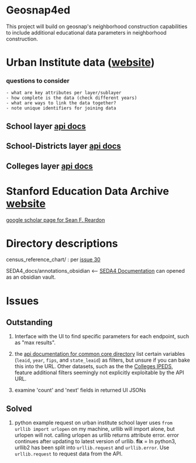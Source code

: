 # Geosnap4ed
This project will build on geosnap's neighborhood construction capabilities to
include additional educational data parameters in neighborhood construction.

# Urban Institute data ([website](educationdata.urban.org))
### questions to consider
    
    - what are key attributes per layer/sublayer
    - how complete is the data (check different years)
    - what are ways to link the data together?
    - note unique identifiers for joining data
     
## School layer [api docs](https://educationdata.urban.org/documentation/schools.html)

## School-Districts layer [api docs](https://educationdata.urban.org/documentation/school-districts.html)
     

## Colleges layer [api docs](https://educationdata.urban.org/documentation/colleges.html)

# Stanford Education Data Archive [website](https://edopportunity.org/)

[google scholar page for Sean F.
Reardon](https://scholar.google.com/citations?hl=en&user=LKx7rDsAAAAJ&view_op=list_works&sortby=pubdate)

# Directory descriptions
census_reference_chart/ : per [issue 30](https://github.com/spatialucr/geosnap4ed/issues/30)<br>

SEDA4_docs/annotations_obsidian <-- [SEDA4 Documentation](https://stacks.stanford.edu/file/druid:db586ns4974/seda_documentation_4.0.pdf) can opened as an obsidian vault.
    
# Issues 
## Outstanding

1) Interface with the UI to find specific parameters for each endpoint, such as
   "max results".
    
2) the [api documentation for common core directory](https://educationdata.urban.org/documentation/school-districts.html#ccd_directory) list certain variables (`leaid`, `year`, `fips`, and `state_leaid`) as filters, but unsure if you can bake this into the URL. Other datasets, such as the the [Colleges IPEDS](https://educationdata.urban.org/documentation/colleges.html#ipeds_directory), feature additional filters seemingly not explicitly exploitable by the API URL.
    
3) examine 'count' and 'next' fields in returned UI JSONs

## Solved
1) python example request on urban institute school layer uses ```from urllib
   import urlopen``` on my machine, urllib will import alone, but urlopen will
   not. calling urlopen as urllib returns attribute error. error continues after
   updating to latest version of urllib. **fix** = In python3, urllib2 has been split into `urllib.request` and
`urllib.error`. Use `urllib.request` to request data from the API.
